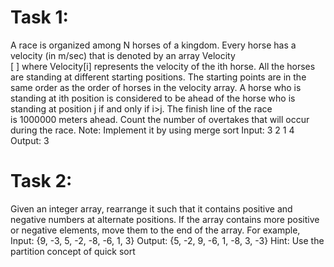 # Task 1:
A race is organized among N horses of a kingdom. Every horse has a velocity (in m/sec) that is denoted by
an array Velocity [ ] where Velocity[i] represents the velocity of the ith horse.
All the horses are standing at different starting positions. The starting points are in the same order as the
order of horses in the velocity array. A horse who is standing at ith position is considered to be ahead of
the horse who is standing at position j if and only if i&gt;j.
The finish line of the race is 1000000 meters ahead. Count the number of overtakes that will occur during
the race.
Note: Implement it by using merge sort
Input:
3 2 1 4
Output:
3

# Task 2:
Given an integer array, rearrange it such that it contains positive and negative numbers at
alternate positions. If the array contains more positive or negative elements, move them to the end
of the array.
For example,
Input: {9, -3, 5, -2, -8, -6, 1, 3}
Output: {5, -2, 9, -6, 1, -8, 3, -3}
Hint: Use the partition concept of quick sort